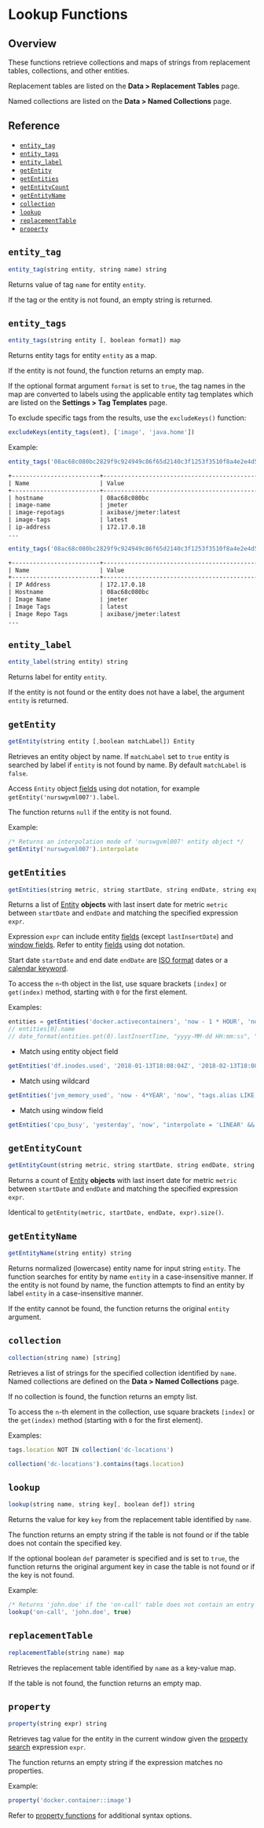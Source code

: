 # Lookup Functions

## Overview

These functions retrieve collections and maps of strings from replacement tables, collections, and other entities.

Replacement tables are listed on the **Data > Replacement Tables** page.

Named collections are listed on the **Data > Named Collections** page.

## Reference

* [`entity_tag`](#entity_tag)
* [`entity_tags`](#entity_tags)
* [`entity_label`](#entity_label)
* [`getEntity`](#getentity)
* [`getEntities`](#getentities)
* [`getEntityCount`](#getentitycount)
* [`getEntityName`](#getentityname)
* [`collection`](#collection)
* [`lookup`](#lookup)
* [`replacementTable`](#replacementtable)
* [`property`](#property)

## `entity_tag`

```javascript
entity_tag(string entity, string name) string
```

Returns value of tag `name` for entity `entity`.

If the tag or the entity is not found, an empty string is returned.

## `entity_tags`

```javascript
entity_tags(string entity [, boolean format]) map
```

Returns entity tags for entity `entity` as a map.

If the entity is not found, the function returns an empty map.

If the optional format argument `format` is set to `true`, the tag names in the map are converted to labels using the applicable entity tag templates which are listed on the **Settings > Tag Templates** page.

To exclude specific tags from the results, use the `excludeKeys()` function:

```javascript
excludeKeys(entity_tags(ent), ['image', 'java.home'])
```

Example:

```javascript
entity_tags('08ac68c080bc2829f9c924949c86f65d2140c3f1253f3510f8a4e2e4d5219e2b')
```

```txt
+-------------------------+----------------------------------------------+
| Name                    | Value                                        |
+-------------------------+----------------------------------------------+
| hostname                | 08ac68c080bc                                 |
| image-name              | jmeter                                       |
| image-repotags          | axibase/jmeter:latest                        |
| image-tags              | latest                                       |
| ip-address              | 172.17.0.18                                  |
...
```

```javascript
entity_tags('08ac68c080bc2829f9c924949c86f65d2140c3f1253f3510f8a4e2e4d5219e2b', true)
```

```txt
+-------------------------+----------------------------------------------+
| Name                    | Value                                        |
+-------------------------+----------------------------------------------+
| IP Address              | 172.17.0.18                                  |
| Hostname                | 08ac68c080bc                                 |
| Image Name              | jmeter                                       |
| Image Tags              | latest                                       |
| Image Repo Tags         | axibase/jmeter:latest                        |
...
```

## `entity_label`

```javascript
entity_label(string entity) string
```

Returns label for entity `entity`.

If the entity is not found or the entity does not have a label, the argument `entity` is returned.

## `getEntity`

```javascript
getEntity(string entity [,boolean matchLabel]) Entity
```

Retrieves an entity object by name. If `matchLabel` set to `true` entity is searched by label if `entity` is not found by name. By default `matchLabel` is `false`.

Access `Entity` object [fields](entity-fields.md) using dot notation, for example `getEntity('nurswgvml007').label`.

The function returns `null` if the entity is not found.

Example:

```javascript
/* Returns an interpolation mode of 'nurswgvml007' entity object */
getEntity('nurswgvml007').interpolate
```

## `getEntities`

```javascript
getEntities(string metric, string startDate, string endDate, string expr) [Entity]
```

Returns a list of [Entity](entity-fields.md) **objects** with last insert date for metric `metric` between `startDate` and `endDate` and matching the specified expression `expr`.

Expression `expr` can include entity [fields](../api/meta/entity/list.md#fields) (except `lastInsertDate`) and [window fields](window.md#window-fields). Refer to entity [fields](entity-fields.md) using dot notation.

Start date `startDate` and end date `endDate` are [ISO format](../shared/date-format.md) dates or a [calendar keyword](../shared/calendar.md#keywords).

To access the `n`-th object in the list, use square brackets `[index]` or `get(index)` method, starting with `0` for the first element.

Examples:

```javascript
entities = getEntities('docker.activecontainers', 'now - 1 * HOUR', 'now', "tags.status != 'deleted'")
// entities[0].name
// date_format(entities.get(0).lastInsertTime, "yyyy-MM-dd HH:mm:ss", "UTC")
```

* Match using entity object field

```javascript
getEntities('df.inodes.used', '2018-01-13T18:08:04Z', '2018-02-13T18:08:04Z', "enabled=true")
```

* Match using wildcard

```javascript
getEntities('jvm_memory_used', 'now - 4*YEAR', 'now', "tags.alias LIKE '00*'")
```

* Match using window field

```javascript
getEntities('cpu_busy', 'yesterday', 'now', "interpolate = 'LINEAR' && tags.app = '" + entity.tags.app + "'")
```

## `getEntityCount`

```javascript
getEntityCount(string metric, string startDate, string endDate, string expr) integer
```

Returns a count of [Entity](entity-fields.md) **objects** with last insert date for metric `metric` between `startDate` and `endDate` and matching the specified expression `expr`.

Identical to `getEntity(metric, startDate, endDate, expr).size()`.

## `getEntityName`

```javascript
getEntityName(string entity) string
```

Returns normalized (lowercase) entity name for input string `entity`. The function searches for entity by name `entity` in a case-insensitive manner. If the entity is not found by name, the function attempts to find an entity by label `entity` in a case-insensitive manner.

If the entity cannot be found, the function returns the original `entity` argument.

## `collection`

```javascript
collection(string name) [string]
```

Retrieves a list of strings for the specified collection identified by `name`. Named collections are defined on the **Data > Named Collections** page.

If no collection is found, the function returns an empty list.

To access the `n`-th element in the collection, use square brackets `[index]` or the `get(index)` method (starting with `0` for the first element).

Examples:

```javascript
tags.location NOT IN collection('dc-locations')
```

```javascript
collection('dc-locations').contains(tags.location)
```

## `lookup`

```javascript
lookup(string name, string key[, boolean def]) string
```

Returns the value for key `key` from the replacement table identified by `name`.

The function returns an empty string if the table is not found or if the table does not contain the specified key.

If the optional boolean `def` parameter is specified and is set to `true`, the function returns the original argument key in case the table is not found or if the key is not found.

Example:

```javascript
/* Returns 'john.doe' if the 'on-call' table does not contain an entry for 'john.doe' */
lookup('on-call', 'john.doe', true)
```

## `replacementTable`

```javascript
replacementTable(string name) map
```

Retrieves the replacement table identified by `name` as a key-value map.

If the table is not found, the function returns an empty map.

## `property`

```javascript
property(string expr) string
```

Retrieves tag value for the entity in the current window given the [property search](property-search.md) expression `expr`.

The function returns an empty string if the expression matches no properties.

Example:

```javascript
property('docker.container::image')
```

Refer to [property functions](functions-property.md#property) for additional syntax options.